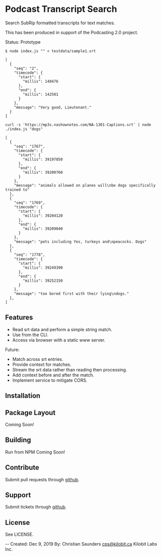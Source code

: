 Podcast Transcript Search
=========================

Search SubRip formatted transcripts for text matches.

This has been produced in support of the Podcasting 2.0 project.

Status: Prototype

```
$ node index.js "" < testdata/sample1.srt

[
  {
    "seq": "2",
    "timecode": {
      "start": {
        "millis": 140476
      },
      "end": {
        "millis": 142501
      }
    },
    "message": "Very good, Lieutenant."
  }
]
```

```
curl -s 'https://mp3s.nashownotes.com/NA-1301-Captions.srt' | node ./index.js "dogs"

[
  {
    "seq": "1767",
    "timecode": {
      "start": {
        "millis": 39197850
      },
      "end": {
        "millis": 39200760
      }
    },
    "message": "animals allowed on planes will\nbe dogs specifically trained to"
  },
  {
    "seq": "1769",
    "timecode": {
      "start": {
        "millis": 39204120
      },
      "end": {
        "millis": 39209040
      }
    },
    "message": "pets including Yes, turkeys and\npeacocks. Dogs"
  },
  {
    "seq": "1778",
    "timecode": {
      "start": {
        "millis": 39249390
      },
      "end": {
        "millis": 39252150
      }
    },
    "message": "too bored first with their lying\ndogs."
  },
]

```

Features
--------

- Read srt data and perform a simple string match.
- Use from the CLI.
- Access via browser with a static www server.

Future:

- Match across srt entries.
- Provide context for matches.
- Stream the srt data rather than reading then processing.
- Add context before and after the match.
- Implement service to mitigate CORS.

Installation
------------

Package Layout
--------------

Coming Soon!

Building
--------

Run from NPM Coming Soon!

Contribute
----------

Submit pull requests through [github](https://github.com/kilobit/).

Support
-------

Submit tickets through [github](https://github.com/kilobit/).

License
-------

See LICENSE.

--
Created: Dec 9, 2019
By: Christian Saunders <cps@kilobit.ca>
Kilobit Labs Inc.
